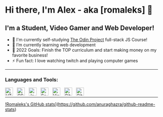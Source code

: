 # Hi there, I'm Alex - aka [romaleks] 👋 

## I'm a Student, Video Gamer and Web Developer!

- 🔭 I'm currently self-studying [The Odin Project][course] full-stack JS Course!
- 🌱 I’m currently learning web development
- 🥅 2022 Goals: Finish the TOP curriculum and start making money on my favorite business!
- ⚡ Fun fact: I love watching twitch and playing computer games

---

### Languages and Tools:

<img align="left" alt="HTML5" width="26px" src="https://cdn.jsdelivr.net/gh/devicons/devicon/icons/html5/html5-original.svg" style="padding-right:10px;" />
<img align="left" alt="CSS3" width="26px" src="https://cdn.jsdelivr.net/gh/devicons/devicon/icons/css3/css3-original.svg" style="padding-right:10px;" />
<img align="left" alt="JavaScript" width="26px" src="https://cdn.jsdelivr.net/gh/devicons/devicon/icons/javascript/javascript-original.svg" style="padding-right:10px;" />
<img align="left" alt="Sass" width="26px" src="https://cdn.jsdelivr.net/gh/devicons/devicon/icons/sass/sass-original.svg" style="padding-right:10px;" />
<img align="left" alt="Visual Studio Code" width="26px" src="https://cdn.jsdelivr.net/gh/devicons/devicon/icons/vscode/vscode-original.svg" style="padding-right:10px;" />
<img align="left" alt="Git" width="26px" src="https://cdn.jsdelivr.net/gh/devicons/devicon/icons/git/git-original.svg" style="padding-right:10px;" />
<img align="left" alt="GitHub" width="26px" src="https://user-images.githubusercontent.com/3369400/139447912-e0f43f33-6d9f-45f8-be46-2df5bbc91289.png" style="padding-right:10px;" />
<br />


---

[!Romaleks's GitHub stats](https://github-readme-stats.vercel.app/api?username=romaleks&show_icons=true&theme=algolia)](https://github.com/anuraghazra/github-readme-stats)

[course]: https://www.theodinproject.com/